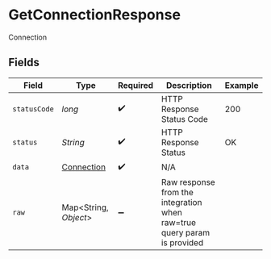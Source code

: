 # GetConnectionResponse

Connection


## Fields

| Field                                                                   | Type                                                                    | Required                                                                | Description                                                             | Example                                                                 |
| ----------------------------------------------------------------------- | ----------------------------------------------------------------------- | ----------------------------------------------------------------------- | ----------------------------------------------------------------------- | ----------------------------------------------------------------------- |
| `statusCode`                                                            | *long*                                                                  | :heavy_check_mark:                                                      | HTTP Response Status Code                                               | 200                                                                     |
| `status`                                                                | *String*                                                                | :heavy_check_mark:                                                      | HTTP Response Status                                                    | OK                                                                      |
| `data`                                                                  | [Connection](../../models/components/Connection.md)                     | :heavy_check_mark:                                                      | N/A                                                                     |                                                                         |
| `raw`                                                                   | Map\<String, *Object*>                                                  | :heavy_minus_sign:                                                      | Raw response from the integration when raw=true query param is provided |                                                                         |